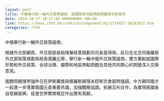 ```yaml
---
layout: post
title: 中俄舉行新一輪外交政策磋商　就國際和地區熱點問題等交換意見
date: 2024-10-17 10:21:03.000000000 +08:00
link: https://news.rthk.hk/rthk/ch/component/k2/1774927-20241017.htm
categories: rthk
---
```


中俄舉行新一輪外交政策磋商。

根據外交部網頁，外交部部長助理兼政策規劃司司長苗得雨，前日在北京同俄羅斯外交部政策規劃局局長德羅比寧，舉行新一輪中俄外交政策磋商。雙方重點就國際形勢和外交政策、全球治理、國際和地區熱點問題及其他共同關心的問題深入交換意見。

國務院總理李強昨日在伊斯蘭堡與俄羅斯總理米舒斯京會面時強調，中方願同俄方一起進一步落實兩國元首重要共識，加強戰略協調，拓展互利合作，為實現兩國各自發展振興、促進世界繁榮穩定作出應有貢獻。
